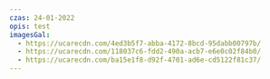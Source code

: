 ```yaml
---
czas: 24-01-2022
opis: test
imagesGal:
  - https://ucarecdn.com/4ed3b5f7-abba-4172-8bcd-95dabb00797b/
  - https://ucarecdn.com/118037c6-fdd2-490a-acb7-e6e0c02f84b0/
  - https://ucarecdn.com/ba15e1f8-d92f-4701-ad6e-cd5122f81c37/
---
```

